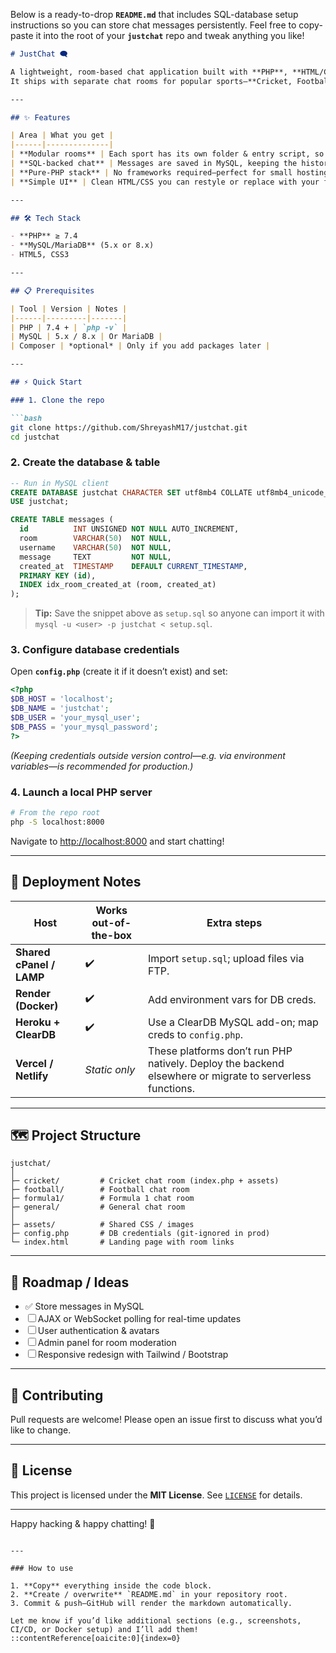  Below is a ready-to-drop **`README.md`** that includes SQL-database setup instructions so you can store chat messages persistently. Feel free to copy-paste it into the root of your **`justchat`** repo and tweak anything you like!

````markdown
# JustChat 🗨️

A lightweight, room-based chat application built with **PHP**, **HTML/CSS**, and **MySQL** for message persistence.  
It ships with separate chat rooms for popular sports—**Cricket, Football, Formula 1**, and a **General** lounge—making it easy to extend or customise.

---

## ✨ Features

| Area | What you get |
|------|--------------|
| **Modular rooms** | Each sport has its own folder & entry script, so adding a new room is just a matter of copying one directory. |
| **SQL-backed chat** | Messages are saved in MySQL, keeping the history available after a server restart. |
| **Pure-PHP stack** | No frameworks required—perfect for small hosting plans or quick demos. |
| **Simple UI** | Clean HTML/CSS you can restyle or replace with your favourite frontend framework. |

---

## 🛠 Tech Stack

- **PHP** ≥ 7.4  
- **MySQL/MariaDB** (5.x or 8.x)  
- HTML5, CSS3

---

## 📋 Prerequisites

| Tool | Version | Notes |
|------|---------|-------|
| PHP | 7.4 + | `php -v` |
| MySQL | 5.x / 8.x | Or MariaDB |
| Composer | *optional* | Only if you add packages later |

---

## ⚡ Quick Start

### 1. Clone the repo

```bash
git clone https://github.com/ShreyashM17/justchat.git
cd justchat
````

### 2. Create the database & table

```sql
-- Run in MySQL client
CREATE DATABASE justchat CHARACTER SET utf8mb4 COLLATE utf8mb4_unicode_ci;
USE justchat;

CREATE TABLE messages (
  id          INT UNSIGNED NOT NULL AUTO_INCREMENT,
  room        VARCHAR(50)  NOT NULL,
  username    VARCHAR(50)  NOT NULL,
  message     TEXT         NOT NULL,
  created_at  TIMESTAMP    DEFAULT CURRENT_TIMESTAMP,
  PRIMARY KEY (id),
  INDEX idx_room_created_at (room, created_at)
);
```

> **Tip:** Save the snippet above as `setup.sql` so anyone can import it with
> `mysql -u <user> -p justchat < setup.sql`.

### 3. Configure database credentials

Open **`config.php`** (create it if it doesn’t exist) and set:

```php
<?php
$DB_HOST = 'localhost';
$DB_NAME = 'justchat';
$DB_USER = 'your_mysql_user';
$DB_PASS = 'your_mysql_password';
?>
```

*(Keeping credentials outside version control—e.g. via environment variables—is recommended for production.)*

### 4. Launch a local PHP server

```bash
# From the repo root
php -S localhost:8000
```

Navigate to [http://localhost:8000](http://localhost:8000) and start chatting!

---

## 🚀 Deployment Notes

| Host                     | Works out-of-the-box | Extra steps                                                                                              |
| ------------------------ | -------------------- | -------------------------------------------------------------------------------------------------------- |
| **Shared cPanel / LAMP** | ✔️                   | Import `setup.sql`; upload files via FTP.                                                                |
| **Render (Docker)**      | ✔️                   | Add environment vars for DB creds.                                                                       |
| **Heroku + ClearDB**     | ✔️                   | Use a ClearDB MySQL add-on; map creds to `config.php`.                                                   |
| **Vercel / Netlify**     | *Static only*        | These platforms don’t run PHP natively. Deploy the backend elsewhere or migrate to serverless functions. |

---

## 🗺 Project Structure

```text
justchat/
│
├─ cricket/         # Cricket chat room (index.php + assets)
├─ football/        # Football chat room
├─ formula1/        # Formula 1 chat room
├─ general/         # General chat room
│
├─ assets/          # Shared CSS / images
├─ config.php       # DB credentials (git-ignored in prod)
└─ index.html       # Landing page with room links
```

---

## 🔮 Roadmap / Ideas

* ✅ Store messages in MySQL
* ☐ AJAX or WebSocket polling for real-time updates
* ☐ User authentication & avatars
* ☐ Admin panel for room moderation
* ☐ Responsive redesign with Tailwind / Bootstrap

---

## 🤝 Contributing

Pull requests are welcome! Please open an issue first to discuss what you’d like to change.

---

## 📜 License

This project is licensed under the **MIT License**. See [`LICENSE`](LICENSE) for details.

---

Happy hacking & happy chatting! 💬

```

---

### How to use

1. **Copy** everything inside the code block.  
2. **Create / overwrite** `README.md` in your repository root.  
3. Commit & push—GitHub will render the markdown automatically.

Let me know if you’d like additional sections (e.g., screenshots, CI/CD, or Docker setup) and I’ll add them!
::contentReference[oaicite:0]{index=0}
```
 
